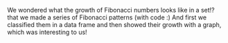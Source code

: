 We wondered what the growth of Fibonacci numbers looks like in a set!?
that we made a series of Fibonacci patterns (with code :)
And first we classified them in a data frame and then showed their growth with a graph, which was interesting to us!
